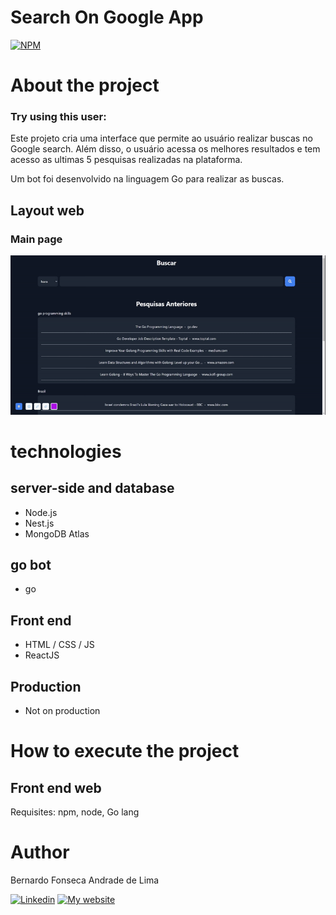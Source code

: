 # Search On Google App
[![NPM](https://img.shields.io/npm/l/react)](https://github.com/Bernardo1411/NerdFlix/blob/master/LICENSE) 

# About the project

### Try using this user:

Este projeto cria uma interface que permite ao usuário realizar buscas no Google search. Além disso, o usuário acessa os melhores resultados e tem acesso as ultimas 5 pesquisas realizadas na plataforma.

Um bot foi desenvolvido na linguagem Go para realizar as buscas.

## Layout web
### Main page
![Web 1](https://github.com/Bernardo1411/SearchOnGoogleApp/blob/master/frontend/public/images/main.gif)

# technologies
## server-side and database
- Node.js
- Nest.js
- MongoDB Atlas
## go bot
- go
## Front end
- HTML / CSS / JS
- ReactJS
## Production
- Not on production

# How to execute the project
## Front end web
Requisites: npm, node, Go lang

# Author

Bernardo Fonseca Andrade de Lima

[![Linkedin](https://img.shields.io/badge/LinkedIn-0077B5?style=for-the-badge&logo=linkedin&logoColor=white)](https://www.linkedin.com/in/bernardo-fonseca-97926811b/)
[![My website](https://img.shields.io/badge/website-070707?style=for-the-badge&logo=About.me&logoColor=6D51C4)](https://bernardodev-bernardo1411.vercel.app/)
